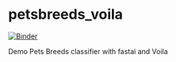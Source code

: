 # petsbreeds_voila

[![Binder](https://mybinder.org/badge_logo.svg)](https://mybinder.org/v2/gh/piegu/petsbreeds_voila/master?urlpath=%2Fvoila%2Frender%2Fpets_classifier.ipynb)

Demo Pets Breeds classifier with fastai and Voila
